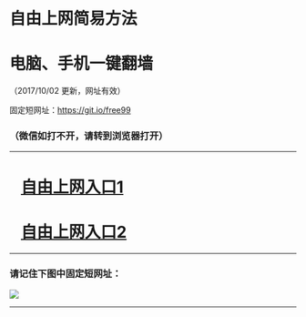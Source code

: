 ﻿# 自由上网简易方法

# 电脑、手机一键翻墙

（2017/10/02 更新，网址有效）

固定短网址：https://git.io/free99

### （微信如打不开，请转到浏览器打开）


***





# &nbsp;&nbsp; <a href="http://ft1086929760.fwtz-zhenx1001.xyz/fwqtz01.html?t=100200116155 " target="_blank">自由上网入口1</a>
# &nbsp;&nbsp; <a href="http://ft1749830541.fw-tzzhen1002.xyz/fwqtz02.html?t=100200130532 " target="_blank">自由上网入口2</a>
***

### 请记住下图中固定短网址：

<img src="https://s3-us-west-2.amazonaws.com/fwq-1001/yjfq-20170905okok.png" /> 


***

